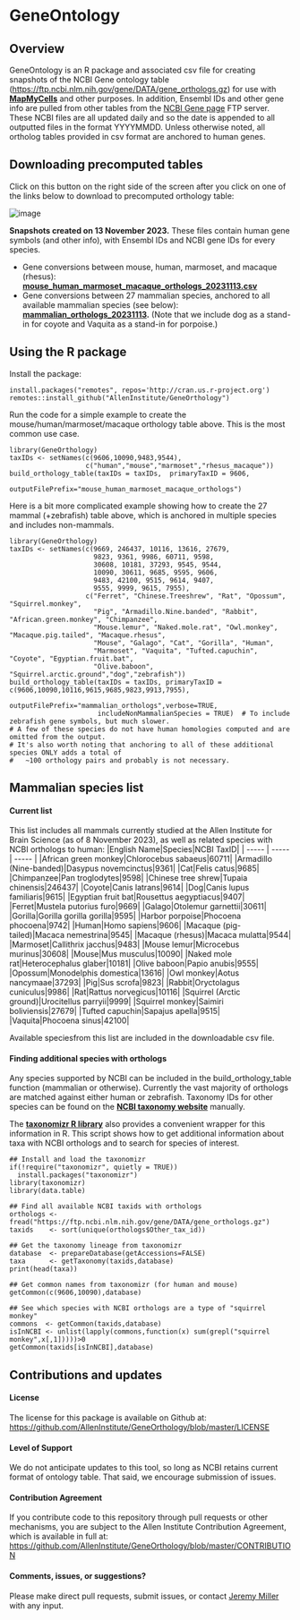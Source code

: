 # GeneOntology

## Overview

GeneOntology is an R package and associated csv file for creating snapshots of the NCBI Gene ontology table (https://ftp.ncbi.nlm.nih.gov/gene/DATA/gene_orthologs.gz) for use with **[MapMyCells](https://portal.brain-map.org/atlases-and-data/bkp/mapmycells)** and other purposes.  In addition, Ensembl IDs and other gene info are pulled from other tables from the [NCBI Gene page](https://www.ncbi.nlm.nih.gov/gene) FTP server.  These NCBI files are all updated daily and so the date is appended to all outputted files in the format YYYYMMDD.  Unless otherwise noted, all ortholog tables provided in csv format are anchored to human genes.

## Downloading precomputed tables

Click on this button on the right side of the screen after you click on one of the links below to download to precomputed orthology table:

![image](https://github.com/AllenInstitute/GeneOrthology/assets/25486679/3d176b70-70f1-4a09-b5d4-741b4ea714e3)

**Snapshots created on 13 November 2023.**  These files contain human gene symbols (and other info), with Ensembl IDs and NCBI gene IDs for every species. 
* Gene conversions between mouse, human, marmoset, and macaque (rhesus): **[mouse_human_marmoset_macaque_orthologs_20231113.csv](https://github.com/AllenInstitute/GeneOrthology/blob/main/csv/mouse_human_marmoset_macaque_orthologs_20231113.csv)**
* Gene conversions between 27 mammalian species, anchored to all available mammalian species (see below): **[mammalian_orthologs_20231113](https://github.com/AllenInstitute/GeneOrthology/blob/main/csv/mammalian_orthologs_20231113.csv).** (Note that we include dog as a stand-in for coyote and Vaquita as a stand-in for porpoise.)

## Using the R package

Install the package:
```
install.packages("remotes", repos='http://cran.us.r-project.org')
remotes::install_github("AllenInstitute/GeneOrthology")
```

Run the code for a simple example to create the mouse/human/marmoset/macaque orthology table above. This is the most common use case.  
```
library(GeneOrthology)
taxIDs <- setNames(c(9606,10090,9483,9544),
                   c("human","mouse","marmoset","rhesus_macaque"))
build_orthology_table(taxIDs = taxIDs,  primaryTaxID = 9606, 
                      outputFilePrefix="mouse_human_marmoset_macaque_orthologs")
```

Here is a bit more complicated example showing how to create the 27 mammal (+zebrafish) table above, which is anchored in multiple species and includes non-mammals.  
```
library(GeneOrthology)
taxIDs <- setNames(c(9669, 246437, 10116, 13616, 27679, 
                     9823, 9361, 9986, 60711, 9598, 
                     30608, 10181, 37293, 9545, 9544, 
                     10090, 30611, 9685, 9595, 9606, 
                     9483, 42100, 9515, 9614, 9407, 
                     9555, 9999, 9615, 7955),
                   c("Ferret", "Chinese.Treeshrew", "Rat", "Opossum", "Squirrel.monkey", 
                     "Pig", "Armadillo.Nine.banded", "Rabbit", "African.green.monkey", "Chimpanzee", 
                     "Mouse.lemur", "Naked.mole.rat", "Owl.monkey", "Macaque.pig.tailed", "Macaque.rhesus", 
                     "Mouse", "Galago", "Cat", "Gorilla", "Human", 
                     "Marmoset", "Vaquita", "Tufted.capuchin", "Coyote", "Egyptian.fruit.bat", 
                     "Olive.baboon", "Squirrel.arctic.ground","dog","zebrafish"))
build_orthology_table(taxIDs = taxIDs, primaryTaxID = c(9606,10090,10116,9615,9685,9823,9913,7955),  
                      outputFilePrefix="mammalian_orthologs",verbose=TRUE,
                      includeNonMammalianSpecies = TRUE)  # To include zebrafish gene symbols, but much slower.
# A few of these species do not have human homologies computed and are omitted from the output.
# It's also worth noting that anchoring to all of these additional species ONLY adds a total of
#   ~100 orthology pairs and probably is not necessary. 
```

## Mammalian species list

#### Current list

This list includes all mammals currently studied at the Allen Institute for Brain Science (as of 8 November 2023), as well as related species with NCBI orthologs to human:
|English Name|Species|NCBI TaxID|
| ----- | ----- | ----- |
|African green monkey|Chlorocebus sabaeus|60711|
|Armadillo (Nine-banded)|Dasypus novemcinctus|9361|
|Cat|Felis catus|9685|
|Chimpanzee|Pan troglodytes|9598|
|Chinese tree shrew|Tupaia chinensis|246437|
|Coyote|Canis latrans|9614|
|Dog|Canis lupus familiaris|9615|
|Egyptian fruit bat|Rousettus aegyptiacus|9407|
|Ferret|Mustela putorius furo|9669|
|Galago|Otolemur garnettii|30611|
|Gorilla|Gorilla gorilla gorilla|9595|
|Harbor porpoise|Phocoena phocoena|9742|
|Human|Homo sapiens|9606|
|Macaque (pig-tailed)|Macaca nemestrina|9545|
|Macaque (rhesus)|Macaca mulatta|9544|
|Marmoset|Callithrix jacchus|9483|
|Mouse lemur|Microcebus murinus|30608|
|Mouse|Mus musculus|10090|
|Naked mole rat|Heterocephalus glaber|10181|
|Olive baboon|Papio anubis|9555|
|Opossum|Monodelphis domestica|13616|
|Owl monkey|Aotus nancymaae|37293|
|Pig|Sus scrofa|9823|
|Rabbit|Oryctolagus cuniculus|9986|
|Rat|Rattus norvegicus|10116|
|Squirrel (Arctic ground)|Urocitellus parryii|9999|
|Squirrel monkey|Saimiri boliviensis|27679|
|Tufted capuchin|Sapajus apella|9515|
|Vaquita|Phocoena sinus|42100|

Available speciesfrom this list are included in the downloadable csv file.

#### Finding additional species with orthologs

Any species supported by NCBI can be included in the build_orthology_table function (mammalian or otherwise).  Currently the vast majority of orthologs are matched against either human or zebrafish.  Taxonomy IDs for other species can be found on the **[NCBI taxonomy website](https://www.ncbi.nlm.nih.gov/taxonomy)** manually.  

The **[taxonomizr R library](https://github.com/sherrillmix/taxonomizr/)** also provides a convenient wrapper for this information in R.  This script shows how to get additional information about taxa with NCBI orthologs and to search for species of interest.

```
## Install and load the taxonomizr
if(!require("taxonomizr", quietly = TRUE)) 
  install.packages("taxonomizr")
library(taxonomizr)
library(data.table)

## Find all available NCBI taxids with orthologs
orthologs <- fread("https://ftp.ncbi.nlm.nih.gov/gene/DATA/gene_orthologs.gz")
taxids    <- sort(unique(orthologs$Other_tax_id))

## Get the taxonomy lineage from taxonomizr
database  <- prepareDatabase(getAccessions=FALSE)
taxa      <- getTaxonomy(taxids,database)
print(head(taxa))

## Get common names from taxonomizr (for human and mouse)
getCommon(c(9606,10090),database)

## See which species with NCBI orthologs are a type of "squirrel monkey"
commons  <- getCommon(taxids,database)
isInNCBI <- unlist(lapply(commons,function(x) sum(grepl("squirrel monkey",x[,1]))))>0
getCommon(taxids[isInNCBI],database)
```

## Contributions and updates

#### License

The license for this package is available on Github at: https://github.com/AllenInstitute/GeneOrthology/blob/master/LICENSE

#### Level of Support

We do not anticipate updates to this tool, so long as NCBI retains current format of ontology table.  That said, we encourage submission of issues.

#### Contribution Agreement

If you contribute code to this repository through pull requests or other mechanisms, you are subject to the Allen Institute Contribution Agreement, which is available in full at: https://github.com/AllenInstitute/GeneOrthology/blob/master/CONTRIBUTION

#### Comments, issues, or suggestions?

Please make direct pull requests, submit issues, or contact [Jeremy Miller](mailto:jeremym@alleninstitute.org) with any input.
